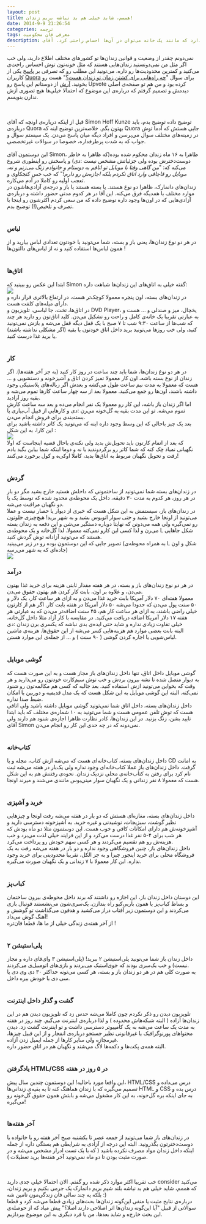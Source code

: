 ```yaml
---
layout: post
title: هممم، شاید خیلی هم بد نباشه بریم زندان!
date: 2014-9-9 21:26:54
categories: ترجمه
tags: معرفی فان محکومیت
description: زندان‌هایی وجود دارد که مانند یک خانه می‌توان در آن‌ها احساس راحتی کرد. آقای Simon که در دانمارک تجربه‌ی چنین زندان‌هایی را داشته، درباره‌ی ویژگی‌های مختلف آن‌ها توضیح می‌دهد که مثلا حدود آزادی‌ها در آن‌ها به چه شکل است که با تصرف و تلخیص اینجا آورده‌ایم.
---
```

نمی‌دونم چقدر از وضعیت و قوانین زندان‌ها تو کشورهای مختلف اطلاع دارید، ولی خب اگر مثل من نمی‌دونستید زندان‌هایی هستند که مثل خونه‌تون توش احساس راحت‌ی می‌کنید و کمترین محدودیت‌ها رو داره، می‌تونید این مطلب رو که تصرفی بر <a href="http://qr.ae/Wh748">پاسخ</a> یکی از کاربران <a href="http://quora.com">Quora</a> برای سوال "<a href="http://www.quora.com/What-are-the-different-ways-to-kill-time-in-prison">چه راه‌هایی برای کشتن زمان تو زندان هست؟</a>" هست رو بخونید. <a href="http://twitter.com/arashbadie">آرش</a> از دوستانم این پاسخ رو Upvote کرده بود و من هم تو صفحه‌ی اصلی دیدمش و تصمیم گرفتم که درباره‌ی این موضوع که احتمالا خیلی‌ها هیچ تصوری ازش ندارن بنویسم.
<!--more-->
<br><br>
قبل از اینکه درباره‌ی اونچه که آقای Simon Hoff Kunze توضیح داده توضیح بدم، باید درباره‌ی Quora بهتون بگم. خلاصه‌ترین توضیح اینه که Quora جایی هستش که آدما توش در زمینه‌های مختلف سوال می‌پرسن و افراد دیگه میان پاسخ می‌دن. یک سیستم سوال و جواب که به شدت پرطرفداره، خصوصا در سوالات غیرتخصصی.
<br><br>
این دوستمون آقای Simon، ظاهرا به ۱۶ ماه زندان محکوم شده بوده(که ظاهرا به خاطر دوست‌دخترش بوده ولی جزئیاتش مشخص نیست :دی) و پاسخش رو اینطوری شروع می‌کنه که: "<i>من گاهی وقتا با موبایل تو اتاقم به دوستام و خانوادم زنگ می‌زنم و نه، موبایل رو قاچاقی وارد اتاق نکردم بلکه اجازه‌ش رو دارم!</i>" که خب حس کنجکاوی و تعجب اولیه رو کاملا در آدم می‌کاره. <br>
زندان‌های دانمارک، ظاهرا دو نوع هستند. یا بسته هستند یا باز و درجه‌ی آزادی‌هاشون در موارد مختلف با همدیگه فرق می‌کنه. این آقا در هر کدوم مدتی حضور داشته و درباره‌ی آزادی‌هایی که در اون‌ها وجود داره توضیح داده که من سعی کردم اکثرشون رو اینجا با تصرف و تلخیص(!) توضیح بدم.
<br><br>
<h3>لباس</h3>
در هر دو نوع زندان‌ها، یعنی باز و بسته، شما می‌تونید با خودتون تعدادی لباس بیارید و از همون لباس‌ها استفاده کنید و نه از لباس‌های دالتون‌ها !
<br><br>
<h3>اتاق‌ها</h3>
ابتدا این عکس رو ببینید که Simon گفته خیلی به اتاق‌های این زندان‌ها شباهت داره: <br>
<img src="/fa/img/p2-1.jpeg">
<br>
در زندان‌های بسته، اون پنجره معمولا کوچک‌تر هست، در ارتفاع بالاتری قرار داره و دارای میله‌های کلفت هست.<br>
در اتاق‌ها، تخت، جا لباسی، تلویزیون و DVD Player، یخچال، میز و صندلی و ... هست و به عبارتی تقریبا یک خانه‌ی کامل و راحت رو تشکیل می‌دن. کلید اتاق‌تون رو دارید هر چند که شب‌ها از ساعت ۹:۳۰ شب تا ۷ صبح با یک قفل دیگه قفل می‌شه و بازش نمی‌تونید کنید، ولی خب روزها می‌تونید برید داخل اتاق‌ خودتون یا بقیه (اگر مشکلی نداشته باشند) یا برید غذا درست کنید.<br>
<br>
<h3>کار</h3>
در هر دو نوع زندان‌ها، شما باید چند ساعت در روز کار کنید (به جز آخر هفته‌ها). اگر زندان از نوع بسته باشه، اون کار معمولا تمیز کردن اتاق و آشپزخونه و دستشویی و ... هست که معمولا به مدت نیم ساعت طول می‌کشه و بعدش اگر زباله‌های پلاستیکی وجود داشته باشند، اون‌ها رو جمع می‌کنید. معمولا بعد از سه چهار ساعت کارها تموم می‌شه و بقیه روز آزادید.<br>
اما اگر زندان باز باشه، این کار رو معمولا یک نفر انجام می‌ده و بعد سه ساعت کارش تموم می‌شه. تو این مدت بقیه به گل‌خونه می‌رن :دی و کارهایی از قبیل آب‌بیاری یا بسته‌بندی برای فروش انجام می‌دن.<br>
بعد یک چیز باحالی که این وسط وجود داره اینه که می‌تونید یک کاتر داشته باشید برای این کارا، به این شکل :
<br>
<img src="/fa/img/p2-2.jpeg">
<br>
که بعد از اتمام کارتون باید تحویل‌ش بدید ولی نکته‌ی باحال قضیه اینجاست که اولا نگهبانی نمیاد چک کنه که شما کاتر رو برگردوندید یا نه و دوما اینکه شما بیاین بگید یادم رفت و تحویل نگهبان مربوط به اتاق‌ها بدید، کاملا اوکی‌ه و کول برخورد می‌کنند! 
<br><br>
<h3>گردش</h3>
در زندان‌های بسته شما نمی‌تونید از ساختمونی که داخلش هستید خارج بشید مگر دو بار در هر روز، هر کدوم به مدت ۳۰ دقیقه،  داخل یک محوطه‌ی محدود شده که توسط یک یا دو نگهبان مراقبت می‌شه.<br>
در زندان‌های باز، سیستمش به این شکل هست که خبری از دیوار یا حصار نیست و عملا می‌تونید از اونجا خارج بشید و حتی سوار اتوبوس بشید و به شهر برید! هیچ‌چیزی جلوتون رو نمی‌گیره ولی همه می‌دونن که نهایتا دوباره دستگیر می‌شن و این دفعه به زندان بسته می‌رن و لذا کسی این کارو نمی‌کنه معمولا. لذا گل‌خانه و یک محوطه‌ی L شکل جاهایی هستند که می‌تونید آزادانه توش گردش کنید.<br>
تصویر جایی که این دوستمون بوده رو در زیر می‌بینید (به همراه محوطه‌ی L شکل و اون جاده‌ای که به شهر می‌رسه)<br>
<img src="/fa/img/p2-3.jpeg">
<br>
<h3>درآمد</h3>
در هر دو نوع زندان‌های باز و بسته، در هر هفته مقدار ثابتی هزینه برای خرید غذا بهتون می‌دن، و علاوه بر اون، بابت کار کردن هم بهتون حقوق می‌دن. <br>معمولا هفته‌ای ۷۰ دلار آمریکا بابت خرید غذا می‌دن و به ازای هر ساعت کار، یک دلار و ۵۰ سنت پول می‌دن که حدودا می‌شه ۵۰ دلار آمریکا در هفته بابت کار. اگر هم از کارتون خیلی راضی باشند، به ازای هر ساعت کار هم، ۴۵ سنت اضافه‌تر می‌دن که به عبارتی هر هفته ۱۷ دلار آمریکا اضافه دریافت می‌کنید. در مقایسه با کار آزاد مثلا داخل گل‌خانه، خیلی تفاوت زیادی نداره و شاید حتی ایده‌ی بدی نباشه که یکسری برن زندان :دی <br>
البته بابت بعضی موارد هم هزینه‌هایی کسر می‌شه از این حقوق‌ها. هزینه‌ی ماشین لباس‌شویی یا اجاره کردن گوشی ( ۹۰ سنت ) و ... از جمله‌ی این موارد هستن.
<br><br>
<h3>گوشی موبایل</h3>
گوشی موبایل داخل اتاق، تنها داخل زندان‌های باز مجاز هست و به این صورت هست که به دیوار متصل شده تا نشه بیرون بردش و خب توش سیم‌کارت خودتون رو می‌ذارید و هر وقت که بخواین می‌تونید ازش استفاده کنید. بعد جالبه که کسی هم مکالمه‌تون رو شنود نمی‌کنه. البته این گوشی موبایل به این شکل هست که یک مدل قدیمیه و دوربین یا امکان ضبط صدا نداره.<br>
داخل زندان‌های بسته، داخل اتاق شما نمی‌تونید گوشی موبایل داشته باشید ولی اتاقی هست که توش تلفن عمومی هست و شما می‌تونید به ۱۰ شماره‌ی مختلف که باید ابتدا تایید بشن، زنگ بزنید. در این زندان‌ها، کادر نظارت ظاهرا اجازه‌ی شنود هم دارند ولی آقای Simon نمی‌دونه که در چه حدی این کار رو انجام می‌دن.
<br><br>
<h3>کتاب‌خانه</h3>
داخل زندان‌های بسته، کتاب‌خانه‌ای هست که می‌شه ازش کتاب، مجله و یا CD به امانت گرفت. داخل زندان‌های باز عملا کتاب‌خانه‌ای وجود نداره  ولی یک‌بار در هفته می‌شه ثبت نام کرد برای رفتن به کتاب‌خانه‌ی محلی نزدیک زندان. نحوه‌ی رفتنش هم به این شکل هست که معمولا ۸ نفر زندانی و یک نگهبان سوار مینی‌بوس مانندی می‌شند و میرند اونجا.
<br><br>
<h3>خرید و آشپزی</h3>
داخل زندان‌های بسته، مغازه‌ای هستش که دو بار در هفته می‌شه رفت اونجا و چیزهایی نظیر گوشت، سبزیجات، نوشیدنی و غیره خرید. به آشپزخونه دسترسی دارید و آشپزخونه‌ش هم دارای امکانات کافی و خوب هست. این دوستمون مثلا دو ماه بودش که هر شب برای ۴-۵ نفر غذا درست می‌کرد و از این فرایند خیلی لذت می‌برد و خب هزینه‌ش رو هم تقسیم می‌کردند و هر کسی سهم خودش رو پرداخت می‌کرد.<br>
داخل زندان‌های باز، چنین فروشگاهی وجود نداره و دو بار در هفته می‌شه رفت به یک فروشگاه محلی برای خرید اینجور چیزا و به جز الکل، تقریبا محدودیتی برای خرید وجود نداره. این کار معمولا با ۷ زندانی و یک نگهبان صورت می‌گیره.
<br><br>
<h3>کباب‌پز</h3>
این دوستان داخل زندان باز، این اجازه رو داشتند که برند داخل محوطه‌ی بیرون ساختمان  و بساط کباب‌پز یا همون باربی‌کیو راه بندازن. یک‌سری‌شون می‌نشستند فوتبال بازی می‌کردند و این دوستمون زیر آفتاب دراز می‌کشید و هدفون می‌گذاشت تو گوشش و آهنگ گوش می‌داد!<br>
از آخر هفته‌ی زندگی‌ خیلی از ما ها، قطعا فان‌تره !
<br><br>
<h3>پلی‌استیشن ۲</h3>
داخل زندان باز شما می‌تونید پلی‌استیشن ۲ ببرید! (پلی‌استیشن ۳ وای‌فای داره و مجاز نیست) و خب یک‌سری بودند که جوی‌استیک می‌بردند و بازی‌های اتومبیل‌ی می‌کردند.<br>
به صورت کلی هم در هر دو زندان باز و بسته، هر کسی می‌تونه حداکثر ۳۰ دی وی دی یا سی دی با خودش ببره داخل.
<br><br>
<h3>گشت و گذار داخل اینترنت</h3>
تلویزیون دیدن رو ذکر نکردم چون کاملا می‌شه حدس زد که تلویزیون دیدن هم در این زندان‌ها آزاده ( البته شبکه‌هاش محدوده ) و لذا درباره‌ی اینترنت می‌گیم.
چند روز در هفته به مدت یک ساعت می‌شه به یک کامپیوتر دسترسی داشت و تو اینترنت گشت زد. دیدن محتواهای پورنوگرافیک یا غیرقانونی نظیر جستجو درباره‌ی انفجار و از این قبیل چیزها، غیرمجازه ولی سایر کارها از جمله ایمیل زدن آزاده.<br>
البته همه‌ی پکت‌ها و دکمه‌ها لاگ می‌شند و نگهبان هم در اتاق حضور داره.
<br><br>
<h3>یادگرفتن HTML/CSS در ۵ روز در هفته</h3>
این واقعا مورد باحالیه! این دوستمون چندین سال پیش، HTML/CSS درس می‌داده و تصمیم می‌گیره که با زندان هماهنگ کنه تا به بقیه‌ی زندانی‌ها HTML و CSS درس بده و به جای اینکه بره گل‌خونه، به این کار مشغول می‌شه و بابتش همون حقوق گل‌خونه رو می‌گیره!
<br><br>
<h3>آخر هفته‌ها</h3>
در زندان‌های باز شما می‌تونید از جمعه عصر تا یکشنبه صبح آخر هفته رو با خانواده یا دوست‌دخترتون بگذرونید. البته این درجه از آزادی به شرایطی هم بستگی داره از جمله اینکه داخل زندان مواد مصرف نکرده باشید ( که با یک تست ادرار مشخص می‌شه و در صورت مثبت بودن تا دو ماه نمی‌تونید آخر هفته‌ها برید تعطیلات ).

<br><br>
خب تقریبا اکثر موارد ذکر شده رو گفتم. الان احتمالا خیلی جدی دارید consider می‌کنید که هممم، شاید خیلی هم بد نباشه بلند شیم بریم دانمارک یک جرمی بکنیم و بریم زندان، بلکه یه چند سالی فان زندگی‌مون تامین شه :) <br>
درباره‌ی نتایج مثبت یا منفی این‌گونه زندان‌ها بحث‌های زیادی قطعا می‌شه کرد و قطعا سوالاتی از قبیل "آیا این‌گونه زندان‌ها اثر اصلاحی دارند اصلا؟" پیش میاد که از حوصله‌ی این بحث خارج‌ه و شاید بعدها، من یا فرد دیگری به این موضوع بپردازیم.
